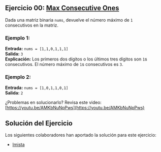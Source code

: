 ## Ejercicio 00: [Max Consecutive Ones](https://leetcode.com/problems/max-consecutive-ones/description/)

Dada una matriz binaria `nums`, devuelve el número máximo de `1` consecutivos en la matriz.

### Ejemplo 1:

**Entrada:** `nums = [1,1,0,1,1,1]`  
**Salida:** `3`  
**Explicación:** Los primeros dos dígitos o los últimos tres dígitos son `1`s consecutivos. El número máximo de `1`s consecutivos es `3`.

### Ejemplo 2:

**Entrada:** `nums = [1,0,1,1,0,1]`  
**Salida:** `2`

¿Problemas en solucionarlo? Revisa este video: [https://youtu.be/AMKbNuNpPws](https://youtu.be/AMKbNuNpPws)

## Solución del Ejercicio

Los siguientes colaboradores han aportado la solución para este ejercicio:

- [Imista](https://github.com/Imista/)
